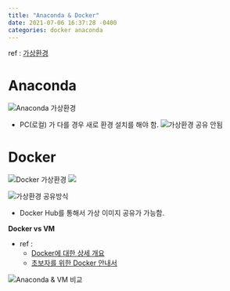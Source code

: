 ```yaml
---
title: "Anaconda & Docker"
date: 2021-07-06 16:37:28 -0400
categories: docker anaconda
---
```


ref : [가상환경](https://89douner.tistory.com/95)

# Anaconda
![Anaconda 가상환경](https://img1.daumcdn.net/thumb/R1280x0/?scode=mtistory2&fname=http%3A%2F%2Fcfile24.uf.tistory.com%2Fimage%2F99D8FB445E3CF94B0E7550)

- PC(로컬) 가 다를 경우 새로 환경 설치를 해야 함.
![가상환경 공유 안됨](https://img1.daumcdn.net/thumb/R1280x0/?scode=mtistory2&fname=http%3A%2F%2Fcfile2.uf.tistory.com%2Fimage%2F99A3263F5E3CFC3C0F8160)

# Docker

![Docker 가상환경](https://img1.daumcdn.net/thumb/R1280x0/?scode=mtistory2&fname=http%3A%2F%2Fcfile25.uf.tistory.com%2Fimage%2F995796475E3D00AE19BC87)
![](https://img1.daumcdn.net/thumb/R1280x0/?scode=mtistory2&fname=http%3A%2F%2Fcfile24.uf.tistory.com%2Fimage%2F99D8FB445E3CF94B0E7550)

![가상환경 공유방식](https://img1.daumcdn.net/thumb/R1280x0/?scode=mtistory2&fname=http%3A%2F%2Fcfile27.uf.tistory.com%2Fimage%2F9939F4415E3D03BC170D49)

- Docker Hub를 통해서 가상 이미지 공유가 가능함.

**Docker vs VM**
* ref : 
    - [Docker에 대한 상세 개요](https://wallees.wordpress.com/2018/04/19/docker-introduction/)
    - [초보자를 위한 Docker 안내서](https://subicura.com/2017/01/19/docker-guide-for-beginners-1.html)

![Anaconda & VM 비교](https://img1.daumcdn.net/thumb/R1280x0/?scode=mtistory2&fname=http%3A%2F%2Fcfile24.uf.tistory.com%2Fimage%2F991427445E3D0AFA19145D)

